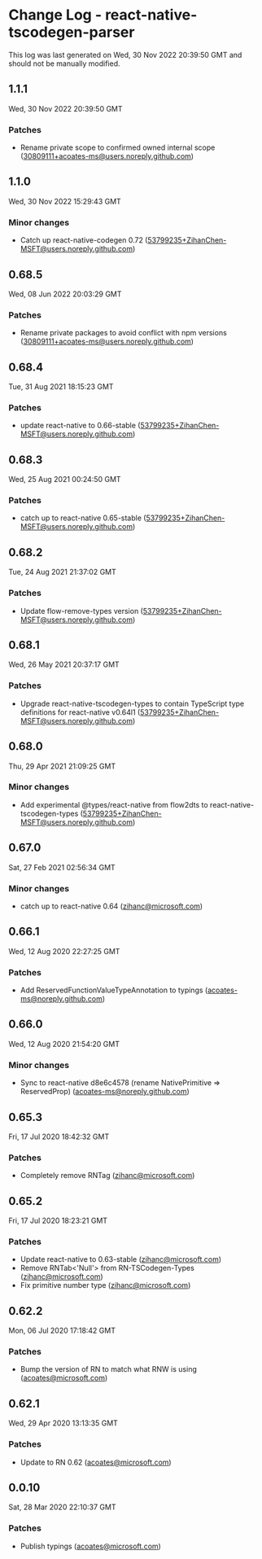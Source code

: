 # Change Log - react-native-tscodegen-parser

This log was last generated on Wed, 30 Nov 2022 20:39:50 GMT and should not be manually modified.

## 1.1.1
Wed, 30 Nov 2022 20:39:50 GMT

### Patches

- Rename private scope to confirmed owned internal scope (30809111+acoates-ms@users.noreply.github.com)
## 1.1.0
Wed, 30 Nov 2022 15:29:43 GMT

### Minor changes

- Catch up react-native-codegen 0.72 (53799235+ZihanChen-MSFT@users.noreply.github.com)
## 0.68.5
Wed, 08 Jun 2022 20:03:29 GMT

### Patches

- Rename private packages to avoid conflict with npm versions (30809111+acoates-ms@users.noreply.github.com)
## 0.68.4
Tue, 31 Aug 2021 18:15:23 GMT

### Patches

- update react-native to 0.66-stable (53799235+ZihanChen-MSFT@users.noreply.github.com)
## 0.68.3
Wed, 25 Aug 2021 00:24:50 GMT

### Patches

- catch up to react-native 0.65-stable (53799235+ZihanChen-MSFT@users.noreply.github.com)
## 0.68.2
Tue, 24 Aug 2021 21:37:02 GMT

### Patches

- Update flow-remove-types version (53799235+ZihanChen-MSFT@users.noreply.github.com)
## 0.68.1
Wed, 26 May 2021 20:37:17 GMT

### Patches

- Upgrade react-native-tscodegen-types to contain TypeScript type definitions for react-native v0.64l1 (53799235+ZihanChen-MSFT@users.noreply.github.com)
## 0.68.0
Thu, 29 Apr 2021 21:09:25 GMT

### Minor changes

- Add experimental @types/react-native from flow2dts to react-native-tscodegen-types (53799235+ZihanChen-MSFT@users.noreply.github.com)
## 0.67.0
Sat, 27 Feb 2021 02:56:34 GMT

### Minor changes

- catch up to react-native 0.64 (zihanc@microsoft.com)
## 0.66.1
Wed, 12 Aug 2020 22:27:25 GMT

### Patches

- Add ReservedFunctionValueTypeAnnotation to typings (acoates-ms@noreply.github.com)
## 0.66.0
Wed, 12 Aug 2020 21:54:20 GMT

### Minor changes

- Sync to react-native d8e6c4578 (rename NativePrimitive => ReservedProp) (acoates-ms@noreply.github.com)
## 0.65.3
Fri, 17 Jul 2020 18:42:32 GMT

### Patches

- Completely remove RNTag (zihanc@microsoft.com)
## 0.65.2
Fri, 17 Jul 2020 18:23:21 GMT

### Patches

- Update react-native to 0.63-stable (zihanc@microsoft.com)
- Remove RNTab<'Null'> from RN-TSCodegen-Types (zihanc@microsoft.com)
- Fix primitive number type (zihanc@microsoft.com)
## 0.62.2
Mon, 06 Jul 2020 17:18:42 GMT

### Patches

- Bump the version of RN to match what RNW is using (acoates@microsoft.com)
## 0.62.1
Wed, 29 Apr 2020 13:13:35 GMT

### Patches

- Update to RN 0.62 (acoates@microsoft.com)
## 0.0.10
Sat, 28 Mar 2020 22:10:37 GMT

### Patches

- Publish typings (acoates@microsoft.com)